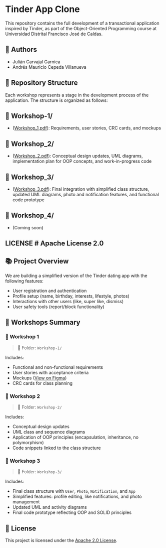 #  Tinder App Clone

This repository contains the full development of a transactional application inspired by Tinder, as part of the Object-Oriented Programming course at Universidad Distrital Francisco José de Caldas.

## 👥 Authors

- Julián Carvajal Garnica  
- Andrés Mauricio Cepeda Villanueva

## 🧱 Repository Structure

Each workshop represents a stage in the development process of the application. The structure is organized as follows:

## 📁 Workshop-1/ 

- ([Workshop_1.pdf](https://github.com/Foulsito/TinderApp/tree/main/Workshop_1)): Requirements, user stories, CRC cards, and mockups 

## 📁 Workshop_2/ 

- ([Workshop_2.pdf](https://github.com/Foulsito/TinderApp/tree/main/Workshop_2)): Conceptual design updates, UML diagrams, implementation plan for OOP concepts, and work-in-progress code 

## 📁 Workshop_3/ 

- ([Workshop_3.pdf](https://github.com/Foulsito/TinderApp/tree/main/Workshop_3)): Final integration with simplified class structure, updated UML diagrams, photo and notification features, and functional code prototype

## 📁 Workshop_4/ 
- (Coming soon)

## LICENSE # Apache License 2.0

## 📚 Project Overview

We are building a simplified version of the Tinder dating app with the following features:

- User registration and authentication
- Profile setup (name, birthday, interests, lifestyle, photos)
- Interactions with other users (like, super like, dismiss)
- User safety tools (report/block functionality)

## 🧩 Workshops Summary

### 🔹 Workshop 1 

> 📁 Folder: `Workshop-1/`

Includes:
- Functional and non-functional requirements
- User stories with acceptance criteria
- Mockups ([View on Figma](https://www.figma.com/board/fnGljgUhbNpFASJmIpG6rC/Untitled?node-id=0-1&t=pt9D6LsBvTT4PDfy-1)) 
- CRC cards for class planning

### 🔹 Workshop 2 

> 📁 Folder: `Workshop-2/`

Includes:
- Conceptual design updates
- UML class and sequence diagrams
- Application of OOP principles (encapsulation, inheritance, no polymorphism)
- Code snippets linked to the class structure

### 🔹 Workshop 3 

> 📁 Folder: `Workshop-3/`

Includes:
- Final class structure with `User`, `Photo`, `Notification`, and `App`
- Simplified features: profile editing, like notifications, and photo management
- Updated UML and activity diagrams
- Final code prototype reflecting OOP and SOLID principles

## 🔐 License

This project is licensed under the [Apache 2.0 License](https://github.com/Foulsito/TinderApp/blob/main/LICENSE).
